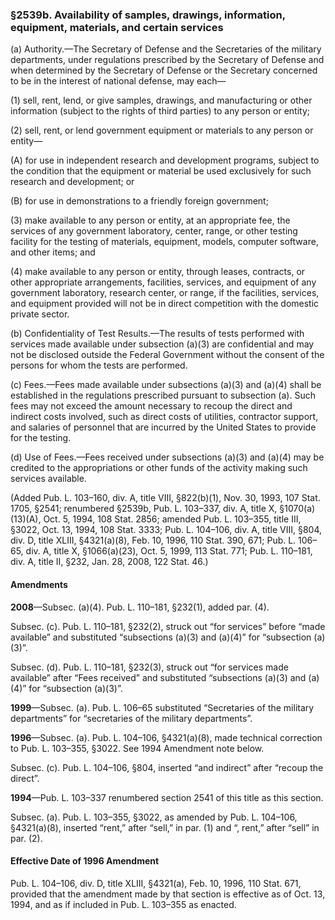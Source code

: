 ### §2539b. Availability of samples, drawings, information, equipment, materials, and certain services ###

(a) Authority.—The Secretary of Defense and the Secretaries of the military departments, under regulations prescribed by the Secretary of Defense and when determined by the Secretary of Defense or the Secretary concerned to be in the interest of national defense, may each—

(1) sell, rent, lend, or give samples, drawings, and manufacturing or other information (subject to the rights of third parties) to any person or entity;

(2) sell, rent, or lend government equipment or materials to any person or entity—

(A) for use in independent research and development programs, subject to the condition that the equipment or material be used exclusively for such research and development; or

(B) for use in demonstrations to a friendly foreign government;

(3) make available to any person or entity, at an appropriate fee, the services of any government laboratory, center, range, or other testing facility for the testing of materials, equipment, models, computer software, and other items; and

(4) make available to any person or entity, through leases, contracts, or other appropriate arrangements, facilities, services, and equipment of any government laboratory, research center, or range, if the facilities, services, and equipment provided will not be in direct competition with the domestic private sector.

(b) Confidentiality of Test Results.—The results of tests performed with services made available under subsection (a)(3) are confidential and may not be disclosed outside the Federal Government without the consent of the persons for whom the tests are performed.

(c) Fees.—Fees made available under subsections (a)(3) and (a)(4) shall be established in the regulations prescribed pursuant to subsection (a). Such fees may not exceed the amount necessary to recoup the direct and indirect costs involved, such as direct costs of utilities, contractor support, and salaries of personnel that are incurred by the United States to provide for the testing.

(d) Use of Fees.—Fees received under subsections (a)(3) and (a)(4) may be credited to the appropriations or other funds of the activity making such services available.

(Added Pub. L. 103–160, div. A, title VIII, §822(b)(1), Nov. 30, 1993, 107 Stat. 1705, §2541; renumbered §2539b, Pub. L. 103–337, div. A, title X, §1070(a)(13)(A), Oct. 5, 1994, 108 Stat. 2856; amended Pub. L. 103–355, title III, §3022, Oct. 13, 1994, 108 Stat. 3333; Pub. L. 104–106, div. A, title VIII, §804, div. D, title XLIII, §4321(a)(8), Feb. 10, 1996, 110 Stat. 390, 671; Pub. L. 106–65, div. A, title X, §1066(a)(23), Oct. 5, 1999, 113 Stat. 771; Pub. L. 110–181, div. A, title II, §232, Jan. 28, 2008, 122 Stat. 46.)

#### Amendments ####

**2008**—Subsec. (a)(4). Pub. L. 110–181, §232(1), added par. (4).

Subsec. (c). Pub. L. 110–181, §232(2), struck out “for services” before “made available” and substituted “subsections (a)(3) and (a)(4)” for “subsection (a)(3)”.

Subsec. (d). Pub. L. 110–181, §232(3), struck out “for services made available” after “Fees received” and substituted “subsections (a)(3) and (a)(4)” for “subsection (a)(3)”.

**1999**—Subsec. (a). Pub. L. 106–65 substituted “Secretaries of the military departments” for “secretaries of the military departments”.

**1996**—Subsec. (a). Pub. L. 104–106, §4321(a)(8), made technical correction to Pub. L. 103–355, §3022. See 1994 Amendment note below.

Subsec. (c). Pub. L. 104–106, §804, inserted “and indirect” after “recoup the direct”.

**1994**—Pub. L. 103–337 renumbered section 2541 of this title as this section.

Subsec. (a). Pub. L. 103–355, §3022, as amended by Pub. L. 104–106, §4321(a)(8), inserted “rent,” after “sell,” in par. (1) and “, rent,” after “sell” in par. (2).

#### Effective Date of 1996 Amendment ####

Pub. L. 104–106, div. D, title XLIII, §4321(a), Feb. 10, 1996, 110 Stat. 671, provided that the amendment made by that section is effective as of Oct. 13, 1994, and as if included in Pub. L. 103–355 as enacted.